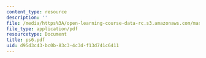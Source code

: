 ```yaml
---
content_type: resource
description: ''
file: /media/https%3A/open-learning-course-data-rc.s3.amazonaws.com/mas-962-digital-typography-fall-1997/d95d3c43bc0b83c34c3df13d741c6411_ps6.pdf
file_type: application/pdf
resourcetype: Document
title: ps6.pdf
uid: d95d3c43-bc0b-83c3-4c3d-f13d741c6411
---
```

